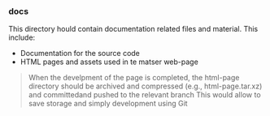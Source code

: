 ### docs
This directory hould contain documentation related files and material.
This include:
- Documentation for the source code
- HTML pages and assets used in te matser web-page

> When the develpment of the page is completed, the html-page directory
> should be archived and compressed (e.g., html-page.tar.xz) and committedand pushed to the relevant branch
> This would allow to save storage and simply development using Git